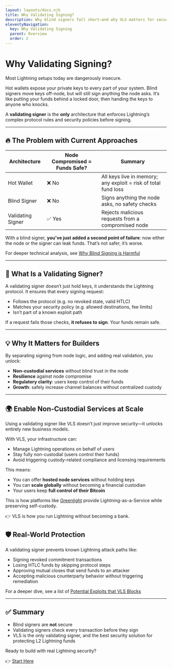```yaml
---
layout: layouts/docs.njk
title: Why Validating Signing?
description: Why blind signers fall short—and why VLS matters for secure Lightning
eleventyNavigation:
  key: Why Validating Signing
  parent: Overview
  order: 2
---
```


# Why Validating Signing?

Most Lightning setups today are dangerously insecure.

Hot wallets expose your private keys to every part of your system. Blind signers move keys off-node, but will still sign anything the node asks. It’s like putting your funds behind a locked door, then handing the keys to anyone who knocks.

A **validating signer** is the **only** architecture that enforces Lightning’s complex protocol rules and security policies before signing.

---

## 🔥 The Problem with Current Approaches

| Architecture       | Node Compromised = Funds Safe? | Summary                                |
|--------------------|-------------------------------|-------------------------------------------------|
| Hot Wallet         | ❌ No                         | All keys live in memory; any exploit = risk of total fund loss     |
| Blind Signer       | ❌ No                        | Signs anything the node asks, no safety checks   |
| Validating Signer  | ✅ Yes                         | Rejects malicious requests from a compromised node |

With a blind signer, **you've just added a second point of failure**: now either the node or the signer can leak funds. That’s not safer, it’s worse.

For deeper technical analysis, see [Why Blind Signing is Harmful](./blind-signing-deep-dive.md)

---

## 🧠 What Is a Validating Signer?

A validating signer doesn’t just hold keys, it understands the Lightning protocol. It ensures that every signing request:

- Follows the protocol (e.g. no revoked state, valid HTLC)
- Matches your security policy (e.g. allowed destinations, fee limits)
- Isn’t part of a known exploit path

If a request fails those checks, **it refuses to sign**. Your funds remain safe.

---

## 💡 Why It Matters for Builders

By separating signing from node logic, and adding real validation, you unlock:

- **Non-custodial services** without blind trust in the node
- **Resilience** against node compromise
- **Regulatory clarity**: users keep control of their funds
- **Growth**: safely increase channel balances without centralized custody

---

## 🌍 Enable Non-Custodial Services at Scale

Using a validating signer like VLS doesn’t just improve security—it unlocks entirely new business models.

With VLS, your infrastructure can:
- Manage Lightning operations on behalf of users
- Stay fully non-custodial (users control their funds)
- Avoid triggering custody-related compliance and licensing requirements

This means:
- You can offer **hosted node services** without holding keys
- You can **scale globally** without becoming a financial custodian
- Your users keep **full control of their Bitcoin**

This is how platforms like [Greenlight](https://vls.tech/posts/greenlight-case-study/) provide Lightning-as-a-Service while preserving self-custody.

👉 VLS is how you run Lightning without becoming a bank.


## 🛡️ Real-World Protection

A validating signer prevents known Lightning attack paths like:

- Signing revoked commitment transactions
- Losing HTLC funds by skipping protocol steps
- Approving mutual closes that send funds to an attacker
- Accepting malicious counterparty behavior without triggering remediation

For a deeper dive, see a list of [Potential Exploits that VLS Blocks](../security/potential-exploits.md)

---

## ✅ Summary

- Blind signers are **not** secure
- Validating signers check every transaction before they sign
- VLS is the only validating signer, and the best security solution for protecting L2 Lightning funds

Ready to build with real Lightning security?

👉 [Start Here](../get-started/start-here.md)
